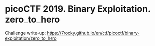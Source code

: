 # picoCTF 2019. Binary Exploitation. zero_to_hero

Challenge write-up: https://7rocky.github.io/en/ctf/picoctf/binary-exploitation/zero_to_hero
